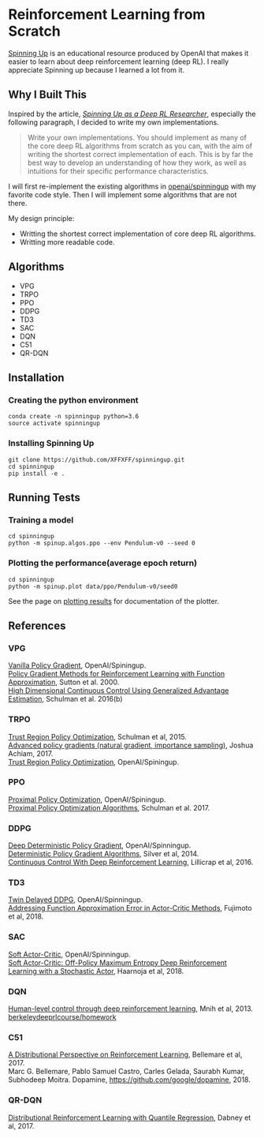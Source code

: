 # Reinforcement Learning from Scratch
 [Spinning Up](https://spinningup.openai.com/en/latest/index.html) is an educational resource produced by OpenAI that makes it easier to learn about deep reinforcement learning (deep RL). I really appreciate Spinning up because I learned a lot from it.
 ## Why I Built This  
Inspired by the article, *[Spinning Up as a Deep RL Researcher](http://spinningup.openai.com/en/latest/spinningup/spinningup.html#doing-rigorous-research-in-rl)*, especially the following paragraph, I decided to write my own implementations. 
> Write your own implementations. You should implement as many of the core deep RL algorithms from scratch as you can, with the aim of writing the shortest correct implementation of each. This is by far the best way to develop an understanding of how they work, as well as intuitions for their specific performance characteristics.

I will first re-implement the existing algorithms in [openai/spinningup](https://github.com/openai/spinningup) with my favorite code style. Then I will implement some algorithms that are not there.  

My design principle:
- Writting the shortest correct implementation of core deep RL algorithms.
- Writting more readable code.

## Algorithms
* VPG
* TRPO
* PPO
* DDPG
* TD3
* SAC
* DQN
* C51
* QR-DQN



## Installation
### Creating the python environment
```
conda create -n spinningup python=3.6
source activate spinningup
```

### Installing Spinning Up
```
git clone https://github.com/XFFXFF/spinningup.git
cd spinningup
pip install -e .
```

## Running Tests
### Training a model
```
cd spinningup
python -m spinup.algos.ppo --env Pendulum-v0 --seed 0
```
### Plotting the performance(average epoch return)
```
cd spinningup
python -m spinup.plot data/ppo/Pendulum-v0/seed0
```
See the page on [plotting results](http://spinningup.openai.com/en/latest/utils/plotter.html) for documentation of the plotter.
## References
### VPG
[Vanilla Policy Gradient](http://spinningup.openai.com/en/latest/algorithms/vpg.html), OpenAI/Spiningup.  
[Policy Gradient Methods for Reinforcement Learning with Function Approximation](https://papers.nips.cc/paper/1713-policy-gradient-methods-for-reinforcement-learning-with-function-approximation.pdf), Sutton et al. 2000.  
[High Dimensional Continuous Control Using Generalized Advantage Estimation](https://arxiv.org/abs/1506.02438), Schulman et al. 2016(b)

### TRPO
[Trust Region Policy Optimization](https://arxiv.org/abs/1502.05477), Schulman et al, 2015.  
[Advanced policy gradients (natural gradient, importance sampling)](http://rail.eecs.berkeley.edu/deeprlcourse-fa17/f17docs/lecture_13_advanced_pg.pdf), Joshua Achiam, 2017.  
[Trust Region Policy Optimization](http://spinningup.openai.com/en/latest/algorithms/trpo.html), OpenAI/Spiningup.  

### PPO 
[Proximal Policy Optimization](http://spinningup.openai.com/en/latest/algorithms/ppo.html), OpenAI/Spiningup.  
[Proximal Policy Optimization Algorithms](https://arxiv.org/abs/1707.06347), Schulman et al. 2017.  

### DDPG
[Deep Deterministic Policy Gradient](http://spinningup.openai.com/en/latest/algorithms/ddpg.html), OpenAI/Spinningup.   
[Deterministic Policy Gradient Algorithms](http://proceedings.mlr.press/v32/silver14.pdf), Silver et al, 2014.  
[Continuous Control With Deep Reinforcement Learning](https://arxiv.org/abs/1509.02971), Lillicrap et al, 2016.

### TD3
[Twin Delayed DDPG](http://spinningup.openai.com/en/latest/algorithms/td3.html), OpenAI/Spinningup.  
[Addressing Function Approximation Error in Actor-Critic Methods](https://arxiv.org/abs/1802.09477), Fujimoto et al, 2018.

### SAC
[Soft Actor-Critic](http://spinningup.openai.com/en/latest/algorithms/sac.html), OpenAI/Spinningup.  
[Soft Actor-Critic: Off-Policy Maximum Entropy Deep Reinforcement Learning with a Stochastic Actor](https://arxiv.org/abs/1801.01290), Haarnoja et al, 2018.

### DQN
[Human-level control through deep reinforcement
learning](https://storage.googleapis.com/deepmind-media/dqn/DQNNaturePaper.pdf), Mnih et al, 2013.  
[berkeleydeeprlcourse/homework](https://github.com/berkeleydeeprlcourse/homework/tree/master/hw3)

### C51
[A Distributional Perspective on Reinforcement Learning](http://proceedings.mlr.press/v70/bellemare17a.html), Bellemare et al, 2017.  
Marc G. Bellemare, Pablo Samuel Castro, Carles Gelada, Saurabh Kumar, Subhodeep Moitra. Dopamine, https://github.com/google/dopamine, 2018.

### QR-DQN
[Distributional Reinforcement Learning with Quantile Regression](https://arxiv.org/abs/1710.10044), Dabney et al, 2017.  
